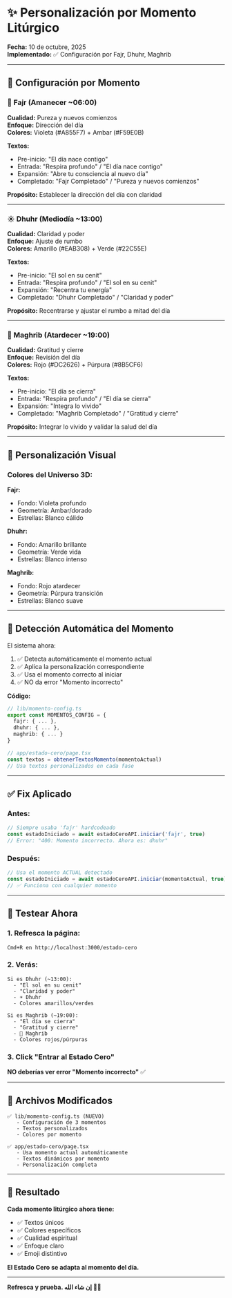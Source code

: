 # ✨ Personalización por Momento Litúrgico

**Fecha:** 10 de octubre, 2025  
**Implementado:** ✅ Configuración por Fajr, Dhuhr, Maghrib

---

## 🎯 **Configuración por Momento**

### **🌅 Fajr (Amanecer ~06:00)**

**Cualidad:** Pureza y nuevos comienzos  
**Enfoque:** Dirección del día  
**Colores:** Violeta (#A855F7) + Ambar (#F59E0B)

**Textos:**
- Pre-inicio: "El día nace contigo"
- Entrada: "Respira profundo" / "El día nace contigo"
- Expansión: "Abre tu consciencia al nuevo día"
- Completado: "Fajr Completado" / "Pureza y nuevos comienzos"

**Propósito:** Establecer la dirección del día con claridad

---

### **☀️ Dhuhr (Mediodía ~13:00)**

**Cualidad:** Claridad y poder  
**Enfoque:** Ajuste de rumbo  
**Colores:** Amarillo (#EAB308) + Verde (#22C55E)

**Textos:**
- Pre-inicio: "El sol en su cenit"
- Entrada: "Respira profundo" / "El sol en su cenit"
- Expansión: "Recentra tu energía"
- Completado: "Dhuhr Completado" / "Claridad y poder"

**Propósito:** Recentrarse y ajustar el rumbo a mitad del día

---

### **🌆 Maghrib (Atardecer ~19:00)**

**Cualidad:** Gratitud y cierre  
**Enfoque:** Revisión del día  
**Colores:** Rojo (#DC2626) + Púrpura (#8B5CF6)

**Textos:**
- Pre-inicio: "El día se cierra"
- Entrada: "Respira profundo" / "El día se cierra"
- Expansión: "Integra lo vivido"
- Completado: "Maghrib Completado" / "Gratitud y cierre"

**Propósito:** Integrar lo vivido y validar la salud del día

---

## 🎨 **Personalización Visual**

### **Colores del Universo 3D:**

**Fajr:**
- Fondo: Violeta profundo
- Geometría: Ambar/dorado
- Estrellas: Blanco cálido

**Dhuhr:**
- Fondo: Amarillo brillante
- Geometría: Verde vida
- Estrellas: Blanco intenso

**Maghrib:**
- Fondo: Rojo atardecer
- Geometría: Púrpura transición
- Estrellas: Blanco suave

---

## 🔄 **Detección Automática del Momento**

El sistema ahora:
1. ✅ Detecta automáticamente el momento actual
2. ✅ Aplica la personalización correspondiente
3. ✅ Usa el momento correcto al iniciar
4. ✅ NO da error "Momento incorrecto"

**Código:**
```typescript
// lib/momento-config.ts
export const MOMENTOS_CONFIG = {
  fajr: { ... },
  dhuhr: { ... },
  maghrib: { ... }
}

// app/estado-cero/page.tsx
const textos = obtenerTextosMomento(momentoActual)
// Usa textos personalizados en cada fase
```

---

## ✅ **Fix Aplicado**

### **Antes:**
```typescript
// Siempre usaba 'fajr' hardcodeado
const estadoIniciado = await estadoCeroAPI.iniciar('fajr', true)
// Error: "400: Momento incorrecto. Ahora es: dhuhr"
```

### **Después:**
```typescript
// Usa el momento ACTUAL detectado
const estadoIniciado = await estadoCeroAPI.iniciar(momentoActual, true)
// ✅ Funciona con cualquier momento
```

---

## 🧪 **Testear Ahora**

### **1. Refresca la página:**
```
Cmd+R en http://localhost:3000/estado-cero
```

### **2. Verás:**
```
Si es Dhuhr (~13:00):
  - "El sol en su cenit"
  - "Claridad y poder"
  - ☀️ Dhuhr
  - Colores amarillos/verdes
  
Si es Maghrib (~19:00):
  - "El día se cierra"
  - "Gratitud y cierre"
  - 🌆 Maghrib
  - Colores rojos/púrpuras
```

### **3. Click "Entrar al Estado Cero"**

**NO deberías ver error "Momento incorrecto"** ✅

---

## 📝 **Archivos Modificados**

```
✅ lib/momento-config.ts (NUEVO)
   - Configuración de 3 momentos
   - Textos personalizados
   - Colores por momento

✅ app/estado-cero/page.tsx
   - Usa momento actual automáticamente
   - Textos dinámicos por momento
   - Personalización completa
```

---

## 🎯 **Resultado**

**Cada momento litúrgico ahora tiene:**
- ✅ Textos únicos
- ✅ Colores específicos
- ✅ Cualidad espiritual
- ✅ Enfoque claro
- ✅ Emoji distintivo

**El Estado Cero se adapta al momento del día.**

---

**Refresca y prueba. إن شاء الله 🕌✨**

